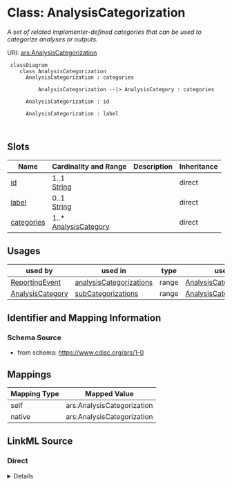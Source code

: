 # Class: AnalysisCategorization


_A set of related implementer-defined categories that can be used to categorize analyses or outputs._





URI: [ars:AnalysisCategorization](https://www.cdisc.org/ars/1-0/AnalysisCategorization)



```mermaid
 classDiagram
    class AnalysisCategorization
      AnalysisCategorization : categories
        
          AnalysisCategorization --|> AnalysisCategory : categories
        
      AnalysisCategorization : id
        
      AnalysisCategorization : label
        
      
```




<!-- no inheritance hierarchy -->


## Slots

| Name | Cardinality and Range | Description | Inheritance |
| ---  | --- | --- | --- |
| [id](id.md) | 1..1 <br/> [String](String.md) |  | direct |
| [label](label.md) | 0..1 <br/> [String](String.md) |  | direct |
| [categories](categories.md) | 1..* <br/> [AnalysisCategory](AnalysisCategory.md) |  | direct |





## Usages

| used by | used in | type | used |
| ---  | --- | --- | --- |
| [ReportingEvent](ReportingEvent.md) | [analysisCategorizations](analysisCategorizations.md) | range | [AnalysisCategorization](AnalysisCategorization.md) |
| [AnalysisCategory](AnalysisCategory.md) | [subCategorizations](subCategorizations.md) | range | [AnalysisCategorization](AnalysisCategorization.md) |






## Identifier and Mapping Information







### Schema Source


* from schema: https://www.cdisc.org/ars/1-0





## Mappings

| Mapping Type | Mapped Value |
| ---  | ---  |
| self | ars:AnalysisCategorization |
| native | ars:AnalysisCategorization |





## LinkML Source

<!-- TODO: investigate https://stackoverflow.com/questions/37606292/how-to-create-tabbed-code-blocks-in-mkdocs-or-sphinx -->

### Direct

<details>
```yaml
name: AnalysisCategorization
description: A set of related implementer-defined categories that can be used to categorize
  analyses or outputs.
from_schema: https://www.cdisc.org/ars/1-0
rank: 1000
slots:
- id
- label
- categories

```
</details>

### Induced

<details>
```yaml
name: AnalysisCategorization
description: A set of related implementer-defined categories that can be used to categorize
  analyses or outputs.
from_schema: https://www.cdisc.org/ars/1-0
rank: 1000
attributes:
  id:
    name: id
    from_schema: https://www.cdisc.org/ars/1-0
    rank: 1000
    identifier: true
    alias: id
    owner: AnalysisCategorization
    domain_of:
    - AnalysisCategorization
    - AnalysisCategory
    - Analysis
    - AnalysisMethod
    - Operation
    - ReferencedOperationRelationship
    - Output
    - OutputDisplay
    - DisplaySubSection
    - AnalysisSet
    - GroupingFactor
    - Group
    - DataSubset
    - ReferenceDocument
    - SponsorTerm
    range: string
    required: true
  label:
    name: label
    from_schema: https://www.cdisc.org/ars/1-0
    rank: 1000
    alias: label
    owner: AnalysisCategorization
    domain_of:
    - AnalysisCategorization
    - AnalysisCategory
    - AnalysisMethod
    - Operation
    - AnalysisSet
    - GroupingFactor
    - Group
    - DataSubset
    - PageRef
    range: string
  categories:
    name: categories
    from_schema: https://www.cdisc.org/ars/1-0
    rank: 1000
    multivalued: true
    alias: categories
    owner: AnalysisCategorization
    domain_of:
    - AnalysisCategorization
    range: AnalysisCategory
    required: true
    inlined: true
    inlined_as_list: true

```
</details>